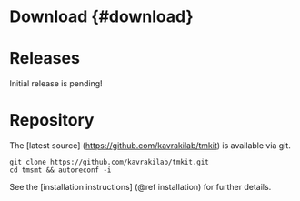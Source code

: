 Download {#download}
========

Releases
========

Initial release is pending!

Repository
==========

The [latest source] (https://github.com/kavrakilab/tmkit) is available
via git.

    git clone https://github.com/kavrakilab/tmkit.git
    cd tmsmt && autoreconf -i

See the [installation instructions] (@ref installation) for further
details.
